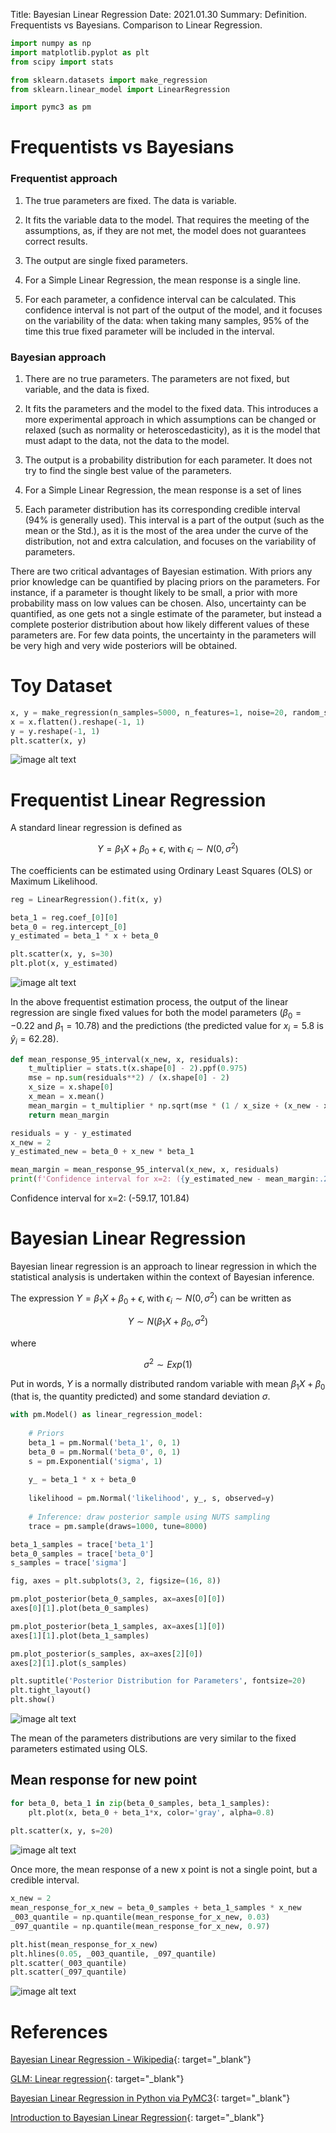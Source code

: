 Title: Bayesian Linear Regression
Date: 2021.01.30
Summary: Definition. Frequentists vs Bayesians. Comparison to Linear Regression.

```python
import numpy as np
import matplotlib.pyplot as plt
from scipy import stats

from sklearn.datasets import make_regression
from sklearn.linear_model import LinearRegression

import pymc3 as pm
```


# Frequentists vs Bayesians

### Frequentist approach 

1. The true parameters are fixed. The data is variable.

2. It fits the variable data to the model. That requires the meeting of the assumptions, as, if they are not met, the model does not guarantees correct results. 

3. The output are single fixed parameters.

4. For a Simple Linear Regression, the mean response is a single line.

5. For each parameter, a confidence interval can be calculated. This confidence interval is not part of the output of the model, and it focuses on the variability of the data: when taking many samples, 95% of the time this true fixed parameter will be included in the interval. 

### Bayesian approach

1. There are no true parameters. The parameters are not fixed, but variable, and the data is fixed.

2. It fits the parameters and the model to the fixed data. This introduces a more experimental approach in which assumptions can be changed or relaxed (such as normality or heteroscedasticity), as it is the model that must adapt to the data, not the data to the model.

3. The output is a probability distribution for each parameter. It does not try to find the single best value of the parameters.

4. For a Simple Linear Regression, the mean response is a set of lines

5. Each parameter distribution has its corresponding credible interval (94% is generally used). This interval is a part of the output (such as the mean or the Std.), as it is the most of the area under the curve of the distribution, not and extra calculation, and focuses on the variability of parameters. 

There are two critical advantages of Bayesian estimation. With priors any prior knowledge can be quantified by placing priors on the parameters. For instance, if a parameter is thought likely to be small, a prior with more probability mass on low values can be chosen. Also, uncertainty can be quantified, as one gets not a single estimate of the parameter, but instead a complete posterior distribution about how likely different values of these parameters are. For few data points, the uncertainty in the parameters will be very high and very wide posteriors will be obtained.

# Toy Dataset


```python
x, y = make_regression(n_samples=5000, n_features=1, noise=20, random_state=0)
x = x.flatten().reshape(-1, 1)
y = y.reshape(-1, 1)
plt.scatter(x, y)
```

    
![image alt text]({static}../images/bayesian_linear_regression_1.png)
    


# Frequentist Linear Regression

A standard linear regression is defined as

$$Y = \beta_1 X + \beta_0 + \epsilon, \; \text{with} \; \epsilon_i \sim N(0, \sigma^2)$$

The coefficients can be estimated using Ordinary Least Squares (OLS) or Maximum Likelihood.


```python
reg = LinearRegression().fit(x, y)

beta_1 = reg.coef_[0][0]
beta_0 = reg.intercept_[0]
y_estimated = beta_1 * x + beta_0

plt.scatter(x, y, s=30)
plt.plot(x, y_estimated)
```


    
![image alt text]({static}../images/bayesian_linear_regression_2.png)
    


In the above frequentist estimation process, the output of the linear regression are single fixed values for both the model parameters ($\beta_0 = -0.22$ and $\beta_1 = 10.78$) and the predictions (the predicted value for $x_i = 5.8$ is $\hat{y}_i = 62.28$).


```python
def mean_response_95_interval(x_new, x, residuals):
    t_multiplier = stats.t(x.shape[0] - 2).ppf(0.975)
    mse = np.sum(residuals**2) / (x.shape[0] - 2)
    x_size = x.shape[0]
    x_mean = x.mean()
    mean_margin = t_multiplier * np.sqrt(mse * (1 / x_size + (x_new - x_mean)**2 / (np.sum((x - x_mean)**2) / (x_size - 1))))
    return mean_margin
```


```python
residuals = y - y_estimated
x_new = 2
y_estimated_new = beta_0 + x_new * beta_1

mean_margin = mean_response_95_interval(x_new, x, residuals)
print(f'Confidence interval for x=2: ({y_estimated_new - mean_margin:.2f}, {y_estimated_new + mean_margin:.2f})')
```

Confidence interval for x=2: (-59.17, 101.84)
    

# Bayesian Linear Regression

Bayesian linear regression is an approach to linear regression in which the statistical analysis is undertaken within the context of Bayesian inference.

The expression $Y = \beta_1 X + \beta_0 + \epsilon, \; \text{with} \; \epsilon_i \sim N(0, \sigma^2)$ can be written as

$$Y \sim N(\beta_1 X + \beta_0, \sigma^2)$$

where

$$\sigma^2 \sim Exp(1)$$

Put in words, $Y$ is a normally distributed random variable with mean $\beta_1 X + \beta_0$ (that is, the quantity predicted) and some standard deviation $\sigma$.


```python
with pm.Model() as linear_regression_model:
    
    # Priors
    beta_1 = pm.Normal('beta_1', 0, 1)
    beta_0 = pm.Normal('beta_0', 0, 1)
    s = pm.Exponential('sigma', 1)
    
    y_ = beta_1 * x + beta_0
    
    likelihood = pm.Normal('likelihood', y_, s, observed=y)
    
    # Inference: draw posterior sample using NUTS sampling
    trace = pm.sample(draws=1000, tune=8000)
```



```python
beta_1_samples = trace['beta_1']
beta_0_samples = trace['beta_0']
s_samples = trace['sigma']
```


```python
fig, axes = plt.subplots(3, 2, figsize=(16, 8))

pm.plot_posterior(beta_0_samples, ax=axes[0][0])
axes[0][1].plot(beta_0_samples)

pm.plot_posterior(beta_1_samples, ax=axes[1][0])
axes[1][1].plot(beta_1_samples)

pm.plot_posterior(s_samples, ax=axes[2][0])
axes[2][1].plot(s_samples)

plt.suptitle('Posterior Distribution for Parameters', fontsize=20)
plt.tight_layout()
plt.show()
```


    
![image alt text]({static}../images/bayesian_linear_regression_3.png)
    


The mean of the parameters distributions are very similar to the fixed parameters estimated using OLS.

## Mean response for new point


```python
for beta_0, beta_1 in zip(beta_0_samples, beta_1_samples):
    plt.plot(x, beta_0 + beta_1*x, color='gray', alpha=0.8)
    
plt.scatter(x, y, s=20)
```


    
![image alt text]({static}../images/bayesian_linear_regression_4.png)
    


Once more, the mean response of a new x point is not a single point, but a credible interval.


```python
x_new = 2
mean_response_for_x_new = beta_0_samples + beta_1_samples * x_new
_003_quantile = np.quantile(mean_response_for_x_new, 0.03)
_097_quantile = np.quantile(mean_response_for_x_new, 0.97)

plt.hist(mean_response_for_x_new)
plt.hlines(0.05, _003_quantile, _097_quantile)
plt.scatter(_003_quantile)
plt.scatter(_097_quantile)
```


    
![image alt text]({static}../images/bayesian_linear_regression_5.png)
    


# References

[Bayesian Linear Regression - Wikipedia](https://en.wikipedia.org/wiki/Bayesian_linear_regression){: target="_blank"}

[GLM: Linear regression](https://docs.pymc.io/notebooks/GLM-linear.html){: target="_blank"}

[Bayesian Linear Regression in Python via PyMC3](https://towardsdatascience.com/bayesian-linear-regression-in-python-via-pymc3-ab8c2c498211){: target="_blank"}

[Introduction to Bayesian Linear Regression](https://towardsdatascience.com/introduction-to-bayesian-linear-regression-e66e60791ea7){: target="_blank"}